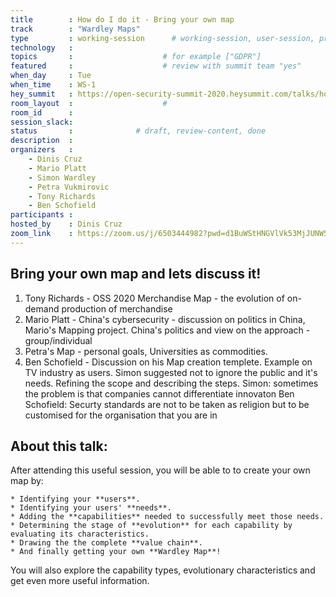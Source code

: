 ```yaml
---
title        : How do I do it - Bring your own map
track        : "Wardley Maps"
type         : working-session      # working-session, user-session, product-session
technology   :
topics       :                    # for example ["GDPR"]
featured     :                    # review with summit team "yes"
when_day     : Tue
when_time    : WS-1
hey_summit   : https://open-security-summit-2020.heysummit.com/talks/how-do-i-do-it-bring-your-own-map/
room_layout  :                    #
room_id      : 
session_slack: 
status       :              # draft, review-content, done
description  :
organizers   :
    - Dinis Cruz
    - Mario Platt
    - Simon Wardley
    - Petra Vukmirovic
    - Tony Richards
    - Ben Schofield
participants :
hosted_by    : Dinis Cruz
zoom_link    : https://zoom.us/j/6503444982?pwd=d1BuWStHNGVlVk53MjJUNW5aZEFuUT09
---
```


## Bring your own map and lets discuss it!
1. Tony Richards - OSS 2020 Merchandise Map - the evolution of on-demand production of merchandise
2. Mario Platt - China's cybersecurity - discussion on politics in China, Mario's Mapping project. China's politics and view on the approach - group/individual
3. Petra's Map - personal goals, Universities as commodities.
4. Ben Schofield - Discussion on his Map creation templete. Example on TV industry as users. Simon suggested not to ignore the public and it's needs. Refining the scope and describing the steps.
Simon: sometimes the problem is that companies cannot differentiate innovaton
Ben Schofield: Securty standards are not to be taken as religion but to be customised for the organisation that you are in



## About this talk: 

After attending this useful session, you will be able to to create your own map by:


    * Identifying your **users**.
    * Identifying your users' **needs**. 
    * Adding the **capabilities** needed to successfully meet those needs. 
    * Determining the stage of **evolution** for each capability by evaluating its characteristics.
    * Drawing the the complete **value chain**.
    * And finally getting your own **Wardley Map**!
    
You will also explore the capability types, evolutionary characteristics and get even more useful information.

